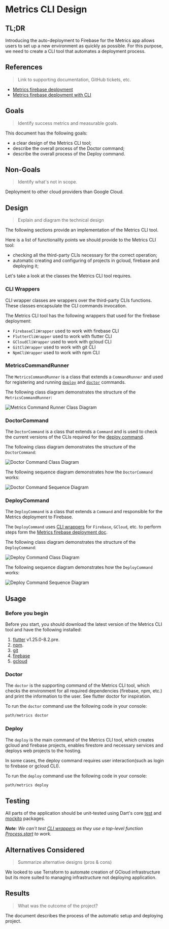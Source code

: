 # Metrics CLI Design

## TL;DR

Introducing the auto-deployment to Firebase  for the Metrics app allows users to set up a new environment as quickly as possible. For this purpose, we need to create a CLI tool that automates a deployment process.

## References
> Link to supporting documentation, GitHub tickets, etc.

- [Metrics firebase deployment](https://github.com/platform-platform/monorepo/blob/master/docs/09_firebase_deployment.md)
- [Metrics firebase deployment with CLI](https://github.com/platform-platform/monorepo/blob/master/docs/14_firebase_deployment_cli.md)

## Goals
> Identify success metrics and measurable goals.

This document has the following goals:

- a clear design of the Metrics CLI tool;
- describe the overall process of the Doctor command;
- describe the overall process of the Deploy command.

## Non-Goals
> Identify what's not in scope.

Deployment to other cloud providers than Google Cloud.

## Design
> Explain and diagram the technical design

The following sections provide an implementation of the Metrics CLI tool.

Here is a list of functionality points we should provide to the Metrics CLI tool:
- checking all the third-party CLIs necessary for the correct operation;
- automatic creating and configuring of projects in gcloud, firebase and deploying it;

Let's take a look at the classes the Metrics CLI tool requires.

### CLI Wrappers

CLI wrapper classes are wrappers over the third-party CLIs functions. These classes encapsulate the CLI commands invocation.

The Metrics CLI tool has the following wrappers that used for the firebase deployment:

- `FirebaseCliWrapper` used to work with firebase CLI
- `FlutterCliWrapper` used to work with flutter CLI
- `GCloudCliWrapper` used to work with gcloud CLI
- `GitCliWrapper` used to work with git CLI
- `NpmCliWrapper` used to work with npm CLI

### MetricsCommandRunner

The `MetricsCommandRunner` is a class that extends a `CommandRunner` and used for registering and running [`deploy`](#deploycommand) and [`doctor`](#doctorcommand) commands.

The following class diagram demonstrates the structure of the `MetricsCommandRunner`:

![Metrics Command Runner Class Diagram](http://www.plantuml.com/plantuml/proxy?cache=no&fmt=svg&src=https://github.com/platform-platform/monorepo/raw/metrics_cli_design/metrics/cli/docs/diagrams/metrics_command_runner_class_diagram.puml)

### DoctorCommand

The `DoctorCommand` is a class that extends a `Command` and is used to check the current versions of the CLIs required for the [deploy command](#deploycommand).

The following class diagram demonstrates the structure of the `DoctorCommand`:

![Doctor Command Class Diagram](http://www.plantuml.com/plantuml/proxy?cache=no&fmt=svg&src=https://github.com/platform-platform/monorepo/raw/metrics_cli_design/metrics/cli/docs/diagrams/doctor_command_class_diagram.puml)


The following sequence diagram demonstrates how the `DoctorCommand` works:

![Doctor Command Sequence Diagram](http://www.plantuml.com/plantuml/proxy?cache=no&fmt=svg&src=https://github.com/platform-platform/monorepo/raw/metrics_cli_design/metrics/cli/docs/diagrams/doctor_command_sequence_diagram.puml)

### DeployCommand

The `DeployCommand` is a class that extends a `Command` and responsible for the Metrics deployment to Firebase. 

The `DeployCommand` uses [CLI wrappers](#cli-wrappers) for `Firebase`, `GCloud`, etc. to perform steps form the [Metrics firebase deployment doc](https://github.com/platform-platform/monorepo/blob/master/docs/14_firebase_deployment_cli.md).

The following class diagram demonstrates the structure of the `DeployCommand`:

![Deploy Command Class Diagram](http://www.plantuml.com/plantuml/proxy?cache=no&fmt=svg&src=https://github.com/platform-platform/monorepo/raw/metrics_cli_design/metrics/cli/docs/diagrams/deploy_command_class_diagram.puml)

The following sequence diagram demonstrates how the `DeployCommand` works:

![Deploy Command Sequence Diagram](http://www.plantuml.com/plantuml/proxy?cache=no&fmt=svg&src=https://github.com/platform-platform/monorepo/raw/metrics_cli_design/metrics/cli/docs/diagrams/deploy_command_sequence_diagram.puml)

## Usage

### Before you begin

Before you start, you should download the latest version of the Metrics CLI tool and have the following installed:

1. [flutter](https://flutter.dev/docs/get-started/install) v1.25.0-8.2.pre.
2. [npm](https://www.npmjs.com/get-npm).
3. [git](https://cli.github.com/)
4. [firebase](https://firebase.google.com/docs/cli)
5. [gcloud](https://cloud.google.com/sdk/gcloud)

### Doctor

The `doctor` is the supporting command of the Metrics CLI tool, which checks the environment for all required dependencies (firebase, npm, etc.) and print the information to the user. See flutter doctor for inspiration.

To run the `doctor` command use the following code in your console:

```bash
path/metrics doctor
```

### Deploy

The `deploy` is the main command of the Metrics CLI tool, which creates gcloud and firebase projects, enables firestore and necessary services and deploys web projects to the hosting.

In some cases, the deploy command requires user interaction(such as login to firebase or gcloud CLI).

To run the `deploy` command use the following code in your console:

```bash
path/metrics deploy
```

## Testing

All parts of the application should be unit-tested using Dart's core [test](https://pub.dev/packages/test) and [mockito](https://pub.dev/packages/mockito) packages.

_**Note**: We can't test [CLI wrappers](#cli-wrappers) as they use a top-level function [Process.start](https://api.dart.dev/stable/2.10.5/dart-io/Process/start.html) to work._

## Alternatives Considered

> Summarize alternative designs (pros & cons)

We looked to use Terraform to automate creation of GCloud infrastructure but its more suited to managing infrastructure not deploying application.

## Results

> What was the outcome of the project?

The document describes the process of the automatic setup and deploying project.
